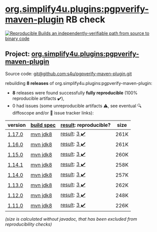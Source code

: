 [org.simplify4u.plugins:pgpverify-maven-plugin](https://central.sonatype.com/artifact/org.simplify4u.plugins/pgpverify-maven-plugin/versions) RB check
=======

[![Reproducible Builds](https://reproducible-builds.org/images/logos/rb.svg) an independently-verifiable path from source to binary code](https://reproducible-builds.org/)

## Project: [org.simplify4u.plugins:pgpverify-maven-plugin](https://central.sonatype.com/artifact/org.simplify4u.plugins/pgpverify-maven-plugin/versions)

Source code: [git@github.com:s4u/pgpverify-maven-plugin.git](git@github.com:s4u/pgpverify-maven-plugin.git)

rebuilding **8 releases** of org.simplify4u.plugins:pgpverify-maven-plugin:
- **8** releases were found successfully **fully reproducible** (100% reproducible artifacts :heavy_check_mark:),
- 0 had issues (some unreproducible artifacts :warning:, see eventual :mag: diffoscope and/or :memo: issue tracker links):

| version | [build spec](/BUILDSPEC.md) | [result](https://reproducible-builds.org/docs/jvm/): reproducible? | size |
| -- | --------- | ------ | -- |
| [1.17.0](https://search.maven.org/artifact/org.simplify4u.plugins/pgpverify-maven-plugin/1.17.0/pom) | [mvn jdk8](pgpverify-maven-plugin-1.17.0.buildspec) | [result](pgpverify-maven-plugin-1.17.0.buildinfo): [3 :heavy_check_mark: ](pgpverify-maven-plugin-1.17.0.buildcompare) | 261K |
| [1.16.0](https://search.maven.org/artifact/org.simplify4u.plugins/pgpverify-maven-plugin/1.16.0/pom) | [mvn jdk8](pgpverify-maven-plugin-1.16.0.buildspec) | [result](pgpverify-maven-plugin-1.16.0.buildinfo): [3 :heavy_check_mark: ](pgpverify-maven-plugin-1.16.0.buildcompare) | 261K |
| [1.15.0](https://search.maven.org/artifact/org.simplify4u.plugins/pgpverify-maven-plugin/1.15.0/pom) | [mvn jdk8](pgpverify-maven-plugin-1.15.0.buildspec) | [result](pgpverify-maven-plugin-1.15.0.buildinfo): [3 :heavy_check_mark: ](pgpverify-maven-plugin-1.15.0.buildcompare) | 260K |
| [1.14.1](https://search.maven.org/artifact/org.simplify4u.plugins/pgpverify-maven-plugin/1.14.1/pom) | [mvn jdk8](pgpverify-maven-plugin-1.14.1.buildspec) | [result](pgpverify-maven-plugin-1.14.1.buildinfo): [3 :heavy_check_mark: ](pgpverify-maven-plugin-1.14.1.buildcompare) | 258K |
| [1.14.0](https://search.maven.org/artifact/org.simplify4u.plugins/pgpverify-maven-plugin/1.14.0/pom) | [mvn jdk8](pgpverify-maven-plugin-1.14.0.buildspec) | [result](pgpverify-maven-plugin-1.14.0.buildinfo): [3 :heavy_check_mark: ](pgpverify-maven-plugin-1.14.0.buildcompare) | 257K |
| [1.13.0](https://search.maven.org/artifact/org.simplify4u.plugins/pgpverify-maven-plugin/1.13.0/pom) | [mvn jdk8](pgpverify-maven-plugin-1.13.0.buildspec) | [result](pgpverify-maven-plugin-1.13.0.buildinfo): [3 :heavy_check_mark: ](pgpverify-maven-plugin-1.13.0.buildcompare) | 262K |
| [1.12.0](https://search.maven.org/artifact/org.simplify4u.plugins/pgpverify-maven-plugin/1.12.0/pom) | [mvn jdk8](pgpverify-maven-plugin-1.12.0.buildspec) | [result](pgpverify-maven-plugin-1.12.0.buildinfo): [3 :heavy_check_mark: ](pgpverify-maven-plugin-1.12.0.buildcompare) | 248K |
| [1.11.0](https://search.maven.org/artifact/org.simplify4u.plugins/pgpverify-maven-plugin/1.11.0/pom) | [mvn jdk8](pgpverify-maven-plugin-1.11.0.buildspec) | [result](pgpverify-maven-plugin-1.11.0.buildinfo): [3 :heavy_check_mark: ](pgpverify-maven-plugin-1.11.0.buildcompare) | 226K |

<i>(size is calculated without javadoc, that has been excluded from reproducibility checks)</i>
